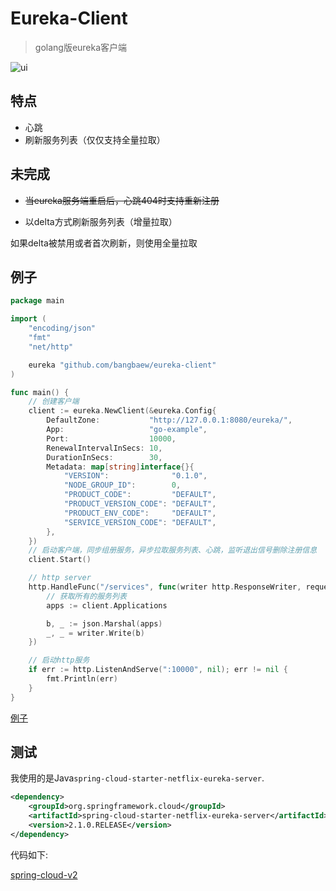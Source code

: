 # Eureka-Client

> golang版eureka客户端

![ui](./doc/eureka-server.jpg)

## 特点

* 心跳
* 刷新服务列表（仅仅支持全量拉取）

## 未完成

* ~~当eureka服务端重启后，心跳404时支持重新注册~~

* 以delta方式刷新服务列表（增量拉取）

如果delta被禁用或者首次刷新，则使用全量拉取

## 例子

```go
package main

import (
	"encoding/json"
	"fmt"
	"net/http"

	eureka "github.com/bangbaew/eureka-client"
)

func main() {
	// 创建客户端
	client := eureka.NewClient(&eureka.Config{
		DefaultZone:           "http://127.0.0.1:8080/eureka/",
		App:                   "go-example",
		Port:                  10000,
		RenewalIntervalInSecs: 10,
		DurationInSecs:        30,
		Metadata: map[string]interface{}{
			"VERSION":              "0.1.0",
			"NODE_GROUP_ID":        0,
			"PRODUCT_CODE":         "DEFAULT",
			"PRODUCT_VERSION_CODE": "DEFAULT",
			"PRODUCT_ENV_CODE":     "DEFAULT",
			"SERVICE_VERSION_CODE": "DEFAULT",
		},
	})
	// 启动客户端，同步组册服务，异步拉取服务列表、心跳，监听退出信号删除注册信息
	client.Start()

	// http server
	http.HandleFunc("/services", func(writer http.ResponseWriter, request *http.Request) {
		// 获取所有的服务列表
		apps := client.Applications

		b, _ := json.Marshal(apps)
		_, _ = writer.Write(b)
	})

	// 启动http服务
	if err := http.ListenAndServe(":10000", nil); err != nil {
		fmt.Println(err)
	}
}
```

[例子](./examples/main.go)

## 测试

我使用的是Java`spring-cloud-starter-netflix-eureka-server`.

```xml
<dependency>
    <groupId>org.springframework.cloud</groupId>
    <artifactId>spring-cloud-starter-netflix-eureka-server</artifactId>
    <version>2.1.0.RELEASE</version>
</dependency>
```

代码如下:

[spring-cloud-v2](https://github.com/bangbaew/spring-cloud-v2)